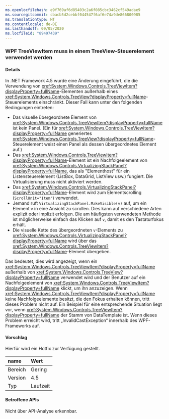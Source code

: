 ```yaml
---
ms.openlocfilehash: e9f769af6d85403c2a6f085cbc3462cf549adae9
ms.sourcegitcommit: cbacb5d2cebbf044547f6af6e74a9de866800985
ms.translationtype: HT
ms.contentlocale: de-DE
ms.lasthandoff: 09/05/2020
ms.locfileid: "89497439"
---
```

### <a name="wpf-treeviewitem-must-be-used-within-a-treeview"></a>WPF TreeViewItem muss in einem TreeView-Steuerelement verwendet werden

#### <a name="details"></a>Details

In .NET Framework 4.5 wurde eine Änderung eingeführt, die die Verwendung von <xref:System.Windows.Controls.TreeViewItem?displayProperty=fullName>-Elementen außerhalb eines <xref:System.Windows.Controls.TreeView?displayProperty=fullName>-Steuerelements einschränkt. Dieser Fall kann unter den folgenden Bedingungen eintreten:<ul><li>Das visuelle übergeordnete Element von <xref:System.Windows.Controls.TreeViewItem?displayProperty=fullName> ist kein Panel. (Ein für <xref:System.Windows.Controls.TreeViewItem?displayProperty=fullName> generiertes <xref:System.Windows.Controls.TreeView?displayProperty=fullName>-Steuerelement weist einen Panel als dessen übergeordnetes Element auf.)</li><li>Das <xref:System.Windows.Controls.TreeViewItem?displayProperty=fullName>-Element ist ein Nachfolgeelement von <xref:System.Windows.Controls.VirtualizingStackPanel?displayProperty=fullName>, das als &quot;Elementhost&quot; für ein Listensteuerelement (ListBox, DataGrid, ListView usw.) fungiert. Die Virtualisierung muss nicht aktiviert werden.</li><li>Das <xref:System.Windows.Controls.VirtualizingStackPanel?displayProperty=fullName>-Element wird zum Elementscrolling (<code>ScrollUnit=&quot;Item&quot;</code>) verwendet.</li><li>Jemand ruft <code>VirtualizingStackPanel.MakeVisible(v)</code> auf, um ein Element <code>v</code> in eine Ansicht zu scrollen. Dies kann auf verschiedene Arten explizit oder implizit erfolgen. Die am häufigsten verwendeten Methode ist möglicherweise einfach das Klicken auf <code>v</code>, damit es den Tastaturfokus erhält.</li><li>Die visuelle Kette des übergeordneten <code>v</code>-Elements zu <xref:System.Windows.Controls.VirtualizingStackPanel?displayProperty=fullName> wird über das <xref:System.Windows.Controls.TreeViewItem?displayProperty=fullName>-Element übergeben.</li></ul>Das bedeutet, dies wird angezeigt, wenn ein <xref:System.Windows.Controls.TreeViewItem?displayProperty=fullName> außerhalb von <xref:System.Windows.Controls.TreeView?displayProperty=fullName> verwendet wird und der Benutzer auf ein Nachfolgeelement von <xref:System.Windows.Controls.TreeViewItem?displayProperty=fullName> klickt, um ihn anzuzeigen. Wenn <xref:System.Windows.Controls.TreeViewItem?displayProperty=fullName> keine Nachfolgeelemente besitzt, die den Fokus erhalten können, tritt dieses Problem nicht auf. Ein Beispiel für eine entsprechende Situation liegt vor, wenn <xref:System.Windows.Controls.TreeViewItem?displayProperty=fullName> der Stamm von DataTemplate ist. Wenn dieses Problem erreicht wird, tritt „InvalidCastException“ innerhalb des WPF-Frameworks auf.

#### <a name="suggestion"></a>Vorschlag

Hierfür wird ein Hotfix zur Verfügung gestellt.

| name    | Wert       |
|:--------|:------------|
| Bereich   |Gering|
|Version|4.5|
|Typ|Laufzeit|

#### <a name="affected-apis"></a>Betroffene APIs

Nicht über API-Analyse erkennbar.

<!--

#### Affected APIs

Not detectable via API analysis.

-->
